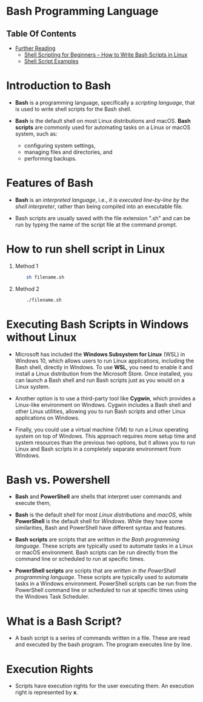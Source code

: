# Bash Programming Language

## Table Of Contents
- [Further Reading]()
    - [Shell Scripting for Beginners – How to Write Bash Scripts in Linux](https://www.freecodecamp.org/news/shell-scripting-crash-course-how-to-write-bash-scripts-in-linux/)
    - [Shell Script Examples](https://www.log2base2.com/shell-script-examples/conditional/positive-or-negative-shell-script.html)


# Introduction to Bash
* __Bash__ is a programming language, specifically a _scripting language_, that is used to write shell scripts for the Bash shell.

* __Bash__ is the default shell on most Linux distributions and macOS. __Bash scripts__ are commonly used for automating tasks on a Linux or macOS system, such as:
    - configuring system settings, 
    - managing files and directories, and 
    - performing backups.

# Features of Bash
* __Bash__ is an _interpreted language_, i.e.,  _it is executed line-by-line by the shell interpreter_, rather than being compiled into an executable file. 

* Bash scripts are usually saved with the file extension ".sh" and can be run by typing the name of the script file at the command prompt.
# How to run shell script in Linux
1. Method 1
    ```sh
        sh filename.sh
    ```

2. Method 2
    ```sh
        ./filename.sh
    ```
# Executing Bash Scripts in Windows without Linux
* Microsoft has included the __Windows Subsystem for Linux__ (WSL) in Windows 10, which allows users to run Linux applications, including the Bash shell, directly in Windows. To use __WSL__, you need to enable it and install a Linux distribution from the Microsoft Store. Once installed, you can launch a Bash shell and run Bash scripts just as you would on a Linux system.

* Another option is to use a third-party tool like __Cygwin__, which provides a Linux-like environment on Windows. Cygwin includes a Bash shell and other Linux utilities, allowing you to run Bash scripts and other Linux applications on Windows.

* Finally, you could use a virtual machine (VM) to run a Linux operating system on top of Windows. This approach requires more setup time and system resources than the previous two options, but it allows you to run Linux and Bash scripts in a completely separate environment from Windows.

# Bash vs. Powershell
* __Bash__ and __PowerShell__ are shells that interpret user commands and execute them,

*  __Bash__ is the default shell for most _Linux distributions_ and _macOS_, while __PowerShell__ is the default shell for _Windows_. While they have some similarities, Bash and PowerShell have different syntax and features.

* __Bash scripts__ are scripts that are _written in the Bash programming language_. These scripts are typically used to automate tasks in a Linux or macOS environment. Bash scripts can be run directly from the command line or scheduled to run at specific times.

* __PowerShell scripts__ are scripts that are _written in the PowerShell programming language_. These scripts are typically used to automate tasks in a Windows environment. PowerShell scripts can be run from the PowerShell command line or scheduled to run at specific times using the Windows Task Scheduler.

# What is a Bash Script?
* A bash script is a series of commands written in a file. These are read and executed by the bash program. The program executes line by line.

# Execution Rights
* Scripts have execution rights for the user executing them. An execution right is represented by __x__.